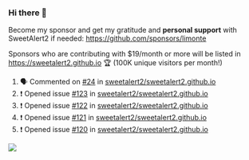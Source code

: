 ### Hi there 👋

Become my sponsor and get my gratitude and **personal support** with SweetAlert2 if needed: https://github.com/sponsors/limonte

Sponsors who are contributing with $19/month or more will be listed in https://sweetalert2.github.io 🏆 (100K unique visitors per month!)

<!--START_SECTION:activity-->
1. 🗣 Commented on [#24](https://github.com//sweetalert2/sweetalert2.github.io/issues/24) in [sweetalert2/sweetalert2.github.io](https://github.com//sweetalert2/sweetalert2.github.io)
2. ❗️ Opened issue [#123](https://github.com//sweetalert2/sweetalert2.github.io/issues/123) in [sweetalert2/sweetalert2.github.io](https://github.com//sweetalert2/sweetalert2.github.io)
3. ❗️ Opened issue [#122](https://github.com//sweetalert2/sweetalert2.github.io/issues/122) in [sweetalert2/sweetalert2.github.io](https://github.com//sweetalert2/sweetalert2.github.io)
4. ❗️ Opened issue [#121](https://github.com//sweetalert2/sweetalert2.github.io/issues/121) in [sweetalert2/sweetalert2.github.io](https://github.com//sweetalert2/sweetalert2.github.io)
5. ❗️ Opened issue [#120](https://github.com//sweetalert2/sweetalert2.github.io/issues/120) in [sweetalert2/sweetalert2.github.io](https://github.com//sweetalert2/sweetalert2.github.io)
<!--END_SECTION:activity-->

![](https://github-readme-stats.vercel.app/api?username=limonte&theme=vue&show_icons=true)
